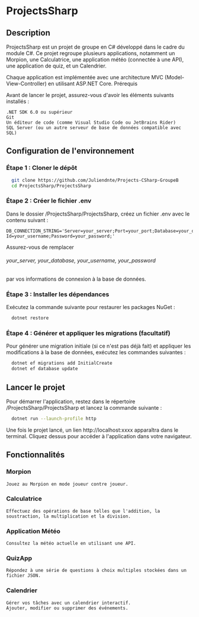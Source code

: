 # ProjectsSharp

## Description

ProjectsSharp est un projet de groupe en C# développé dans le cadre du module C#. Ce projet regroupe plusieurs applications, notamment un Morpion, une Calculatrice, une application météo (connectée à une API), une application de quiz, et un Calendrier.

Chaque application est implémentée avec une architecture MVC (Model-View-Controller) en utilisant ASP.NET Core.
Prérequis

Avant de lancer le projet, assurez-vous d'avoir les éléments suivants installés :
```
.NET SDK 6.0 ou supérieur
Git
Un éditeur de code (comme Visual Studio Code ou JetBrains Rider)
SQL Server (ou un autre serveur de base de données compatible avec SQL)
```
## Configuration de l'environnement

### Étape 1 : Cloner le dépôt
```bash
  git clone https://github.com/Juliendnte/Projects-CSharp-GroupeB
  cd ProjectsSharp/ProjectsSharp
```
### Étape 2 : Créer le fichier .env

Dans le dossier /ProjectsSharp/ProjectsSharp, créez un fichier .env avec le contenu suivant :
```dotenv
DB_CONNECTION_STRING='Server=your_server;Port=your_port;Database=your_database;User Id=your_username;Password=your_password;'
```
Assurez-vous de remplacer 
###### your_server, your_database, your_username, your_password 
par vos informations de connexion à la base de données.

### Étape 3 : Installer les dépendances

Exécutez la commande suivante pour restaurer les packages NuGet :
```bash
  dotnet restore
```
### Étape 4 : Générer et appliquer les migrations (facultatif)

Pour générer une migration initiale (si ce n'est pas déjà fait) et appliquer les modifications à la base de données, exécutez les commandes suivantes :
```bash
  dotnet ef migrations add InitialCreate
  dotnet ef database update
```
## Lancer le projet

Pour démarrer l'application, restez dans le répertoire /ProjectsSharp/ProjectsSharp et lancez la commande suivante :
```bash
  dotnet run --launch-profile http
```
Une fois le projet lancé, un lien http://localhost:xxxx apparaîtra dans le terminal. Cliquez dessus pour accéder à l'application dans votre navigateur.
## Fonctionnalités
### Morpion

    Jouez au Morpion en mode joueur contre joueur.

### Calculatrice

    Effectuez des opérations de base telles que l'addition, la soustraction, la multiplication et la division.

### Application Météo

    Consultez la météo actuelle en utilisant une API.

### QuizApp

    Répondez à une série de questions à choix multiples stockées dans un fichier JSON.

### Calendrier

    Gérer vos tâches avec un calendrier interactif.
    Ajouter, modifier ou supprimer des événements.